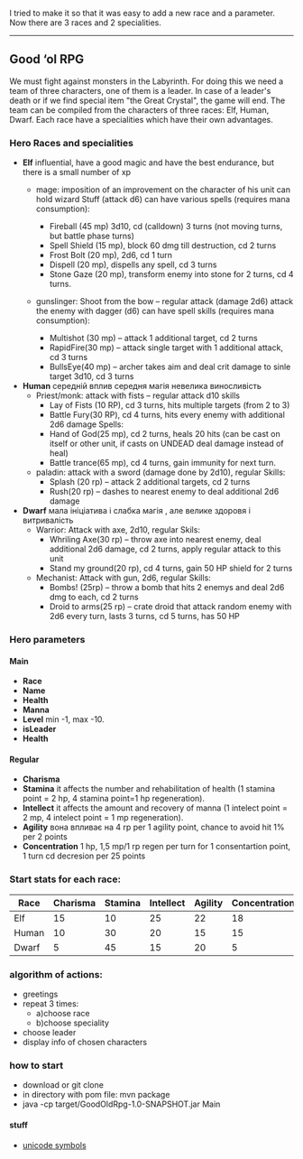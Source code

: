 I tried to make it so that it was easy to add a new race and a parameter.
Now there are 3 races and 2 specialities.

________________________________________________________________________
## Good ‘ol RPG
We must fight against monsters in the Labyrinth.
For doing this we need a team of three characters, one of them is a leader.
In case of a leader's death or if we find special item "the Great Crystal", the game will end.
The team can be compiled from the characters of three races: Elf, Human, Dwarf.
Each race have a specialities which have their own advantages.
### Hero Races and specialities
 - __Elf__ influential, have a good magic and have the best endurance, but there is a small number of xp
   - mage:
imposition of an improvement on the character of his unit
can hold wizard Stuff (attack d6)
can have various spells (requires mana consumption):
      - Fireball (45 mp) 3d10, cd (calldown) 3 turns (not moving turns, but battle phase turns)
      - Spell Shield (15 mp), block 60 dmg till destruction, cd 2 turns
      - Frost Bolt (20 mp), 2d6, cd 1 turn
      - Dispell (20 mp), dispells any spell, cd 3 turns
      - Stone Gaze (20 mp), transform enemy into stone for 2 turns, cd 4 turns.

   - gunslinger:
        Shoot from the bow – regular attack (damage 2d6)
        attack the enemy with dagger (d6)
        can have spell skills (requires mana consumption):
      - Multishot (30 mp) – attack 1 additional target, cd 2 turns
      - RapidFire(30 mp) – attack single target with 1 additional attack, cd 3 turns
      - BullsEye(40 mp) – archer takes aim and deal crit damage to sinle target 3d10, cd 3 turns
 - __Human__ середній вплив середня магія невелика виносливість
    - Priest/monk:
attack with fists – regular attack d10
skills
      - Lay of Fists (10 RP), cd 3 turns, hits multiple targets (from 2 to 3)
      - Battle Fury(30 RP), cd 4 turns, hits every enemy with additional 2d6 damage
Spells: 
      - Hand of God(25 mp), cd 2 turns, heals 20 hits (can be cast on itself or other unit, if casts on UNDEAD deal damage instead of heal)
      - Battle trance(65 mp), cd 4 turns, gain immunity for next turn.
    - paladin:
attack with a sword (damage done by 2d10), regular
Skills:
      - Splash (20 rp) – attack 2 additional targets, cd 2 turns
      - Rush(20 rp) – dashes to nearest enemy to deal additional 2d6 damage
 - __Dwarf__ мала ініціатива і слабка магія , але велике здоровя і витривалість
    - Warrior:
Attack with axe, 2d10, regular
Skils:
      - Whriling Axe(30 rp) – throw axe into nearest enemy, deal additional 2d6 damage, cd 2 turns, apply regular attack to this unit
      - Stand my ground(20 rp), cd 4 turns, gain 50 HP shield for 2 turns
    - Mechanist:
Attack with gun, 2d6, regular
Skills:
      - Bombs! (25rp) – throw a bomb that hits 2 enemys and deal 2d6 dmg to each, cd 2 turns
      - Droid to arms(25 rp) – crate droid that attack random enemy with 2d6 every turn, lasts 3 turns, cd 5 turns, has 50 HP
### Hero parameters
#### Main
 - __Race__
 - __Name__
 - __Health__
 - __Manna__
 - __Level__ min -1, max -10.
 - __isLeader__ 
 - __Health__
 #### Regular
 - __Charisma__
 - __Stamina__ it affects the number and rehabilitation of health (1 stamina point = 2 hp, 4 stamina point=1 hp regeneration). 
 - __Intellect__ it affects the amount and recovery of manna (1 intelect point = 2 mp, 4 intelect point = 1 mp regeneration).
 - __Agility__  вона впливає на 4 rp per 1 agility point, chance to avoid hit 1% per 2 points
 - __Concentration__ 1 hp, 1,5 mp/1 rp regen per turn for 1 consentartion point, 1 turn cd decresion per 25 points
 ### Start stats for each race:
  Race  |  Charisma | Stamina | Intellect | Agility | Concentration  
------- | --------- | ------- | --------- | ------- | -------------   
  Elf | 15 | 10 | 25 | 22 | 18
  Human | 10 | 30 | 20 | 15 | 15
  Dwarf | 5 | 45 | 15 | 20 | 5 
  
### algorithm of actions:
 - greetings
 - repeat 3 times:
   - a)choose race
   - b)choose speciality
 - choose leader
 - display info of chosen characters
### how to start
 - download or git clone
 - in directory with pom file: mvn package
 - java -cp target/GoodOldRpg-1.0-SNAPSHOT.jar Main
 
#### __stuff__
 - [unicode symbols](https://unicode-table.com/ru/#box-drawing)
